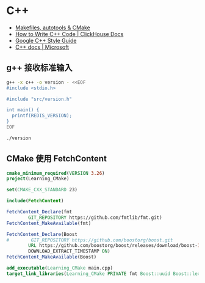 # C++

* [Makefiles, autotools & CMake](https://indico.cern.ch/event/1127483/attachments/2387906/4081279/makefile.pdf)
* [How to Write C++ Code | ClickHouse Docs](https://clickhouse.com/docs/en/development/style)
* [Google C++ Style Guide](https://google.github.io/styleguide/cppguide.html)
* [C++ docs | Microsoft](https://learn.microsoft.com/en-us/cpp/cpp/?view=msvc-170)

## g++ 接收标准输入

```bash
g++ -x c++ -o version - <<EOF
#include <stdio.h>

#include "src/version.h"

int main() {
  printf(REDIS_VERSION);
}
EOF

./version
```

## CMake 使用 FetchContent

```cmake
cmake_minimum_required(VERSION 3.26)
project(Learning_CMake)

set(CMAKE_CXX_STANDARD 23)

include(FetchContent)

FetchContent_Declare(fmt
        GIT_REPOSITORY https://github.com/fmtlib/fmt.git)
FetchContent_MakeAvailable(fmt)

FetchContent_Declare(Boost
#        GIT_REPOSITORY https://github.com/boostorg/boost.git
        URL https://github.com/boostorg/boost/releases/download/boost-1.83.0/boost-1.83.0.tar.xz
        DOWNLOAD_EXTRACT_TIMESTAMP ON)
FetchContent_MakeAvailable(Boost)

add_executable(Learning_CMake main.cpp)
target_link_libraries(Learning_CMake PRIVATE fmt Boost::uuid Boost::lexical_cast)
```
